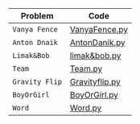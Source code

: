 | Problem | Code |
| --- | --- |
| `Vanya Fence` | [VanyaFence.py](https://github.com/Zahraa5Ashraf/CodeForces/blob/main/problems/VanyaFence.py/)|
| `Anton Dnaik` | [AntonDanik.py](https://github.com/Zahraa5Ashraf/CodeForces/blob/main/problems/AntonDanik.py/) |
| `Limak&Bob` | [limak&bob.py](https://github.com/Zahraa5Ashraf/CodeForces/blob/main/problems/limak%26bob.py/) |
| `Team` | [Team.py](https://github.com/Zahraa5Ashraf/CodeForces/blob/main/problems/Team.py/) |
| `Gravity Flip` | [Gravityflip.py](https://github.com/Zahraa5Ashraf/CodeForces/blob/main/problems/gravity%20flip.py/)|
| `BoyOrGirl` | [BoyOrGirl.py](https://github.com/Zahraa5Ashraf/CodeForces/blob/main/problems/BoyOrGirl.py/)|
| `Word` | [Word.py](https://github.com/Zahraa5Ashraf/CodeForces/blob/main/problems/Word.py/)|
